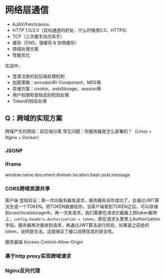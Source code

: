# 网络层通信

- AJAX/Fetch/axios
- HTTP 1.0/2.0（双向通道的好处，什么时候用2.0，HTTPS）
- TCP（三次握手四次挥手）
- 缓存（DNS，强缓存 & 协商缓存）
- 跨域处理方案
- 性能优化

实战中，
- 登录注册的前后端处理机制
- 加密策略：encodeURI-Component，MD5等
- 存储方案：cookie，webStorage，session等
- 用户权限和登陆态的校验处理
- Token的校验处理

## Q：跨域的实现方案
跨域产生的原因：前后端分离
常见问题：你服务器是怎么部署的？（Linux + Nginx + Docker）

### JSONP
### iframe
window.name
document.domain
location.hash
post.message
### CORS跨域资源共享
客户端
登陆验证：第一次向服务器发请求，服务器告诉你成功了，会通过JWT算法生成一个TOKEN，把TOKEN直接给你，当客户端拿到TOKEN之后，可以存储到vuex/localstorage中。再一次发请求，我们需要在请求拦截器上把token都带上，`config.headers.Authorization = token`，即在请求头里带上Authorization字段。服务器再次接收到请求，再通过JWT算法进行校验，如果是之前给的token，说明是合法。这就保证了接口调用信息的安全性。

服务器端
Access-Control-Allow-Origin
### 基于http proxy实现跨域请求

### Nginx反向代理
